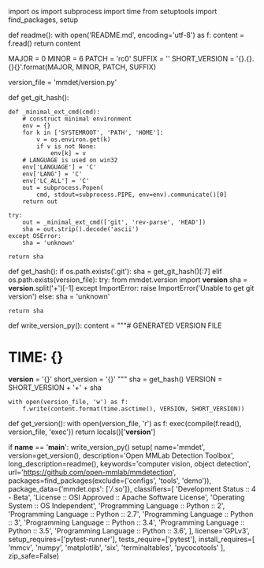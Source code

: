 import os
import subprocess
import time
from setuptools import find_packages, setup


def readme():
    with open('README.md', encoding='utf-8') as f:
        content = f.read()
    return content


MAJOR = 0
MINOR = 6
PATCH = 'rc0'
SUFFIX = ''
SHORT_VERSION = '{}.{}.{}{}'.format(MAJOR, MINOR, PATCH, SUFFIX)

version_file = 'mmdet/version.py'


def get_git_hash():

    def _minimal_ext_cmd(cmd):
        # construct minimal environment
        env = {}
        for k in ['SYSTEMROOT', 'PATH', 'HOME']:
            v = os.environ.get(k)
            if v is not None:
                env[k] = v
        # LANGUAGE is used on win32
        env['LANGUAGE'] = 'C'
        env['LANG'] = 'C'
        env['LC_ALL'] = 'C'
        out = subprocess.Popen(
            cmd, stdout=subprocess.PIPE, env=env).communicate()[0]
        return out

    try:
        out = _minimal_ext_cmd(['git', 'rev-parse', 'HEAD'])
        sha = out.strip().decode('ascii')
    except OSError:
        sha = 'unknown'

    return sha


def get_hash():
    if os.path.exists('.git'):
        sha = get_git_hash()[:7]
    elif os.path.exists(version_file):
        try:
            from mmdet.version import __version__
            sha = __version__.split('+')[-1]
        except ImportError:
            raise ImportError('Unable to get git version')
    else:
        sha = 'unknown'

    return sha


def write_version_py():
    content = """# GENERATED VERSION FILE
# TIME: {}
__version__ = '{}'
short_version = '{}'
"""
    sha = get_hash()
    VERSION = SHORT_VERSION + '+' + sha

    with open(version_file, 'w') as f:
        f.write(content.format(time.asctime(), VERSION, SHORT_VERSION))


def get_version():
    with open(version_file, 'r') as f:
        exec(compile(f.read(), version_file, 'exec'))
    return locals()['__version__']


if __name__ == '__main__':
    write_version_py()
    setup(
        name='mmdet',
        version=get_version(),
        description='Open MMLab Detection Toolbox',
        long_description=readme(),
        keywords='computer vision, object detection',
        url='https://github.com/open-mmlab/mmdetection',
        packages=find_packages(exclude=('configs', 'tools', 'demo')),
        package_data={'mmdet.ops': ['*/*.so']},
        classifiers=[
            'Development Status :: 4 - Beta',
            'License :: OSI Approved :: Apache Software License',
            'Operating System :: OS Independent',
            'Programming Language :: Python :: 2',
            'Programming Language :: Python :: 2.7',
            'Programming Language :: Python :: 3',
            'Programming Language :: Python :: 3.4',
            'Programming Language :: Python :: 3.5',
            'Programming Language :: Python :: 3.6',
        ],
        license='GPLv3',
        setup_requires=['pytest-runner'],
        tests_require=['pytest'],
        install_requires=[
            'mmcv', 'numpy', 'matplotlib', 'six', 'terminaltables',
            'pycocotools'
        ],
        zip_safe=False)
